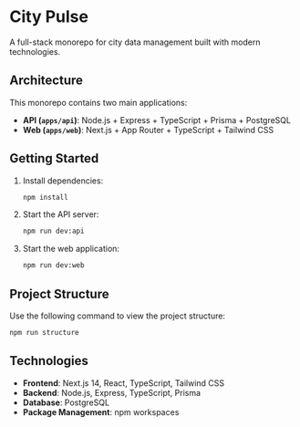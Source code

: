 # City Pulse

A full-stack monorepo for city data management built with modern technologies.

## Architecture

This monorepo contains two main applications:

- **API (`apps/api`)**: Node.js + Express + TypeScript + Prisma + PostgreSQL
- **Web (`apps/web`)**: Next.js + App Router + TypeScript + Tailwind CSS

## Getting Started

1. Install dependencies:
   ```bash
   npm install
   ```

2. Start the API server:
   ```bash
   npm run dev:api
   ```

3. Start the web application:
   ```bash
   npm run dev:web
   ```

## Project Structure

Use the following command to view the project structure:

```bash
npm run structure
```

## Technologies

- **Frontend**: Next.js 14, React, TypeScript, Tailwind CSS
- **Backend**: Node.js, Express, TypeScript, Prisma
- **Database**: PostgreSQL
- **Package Management**: npm workspaces